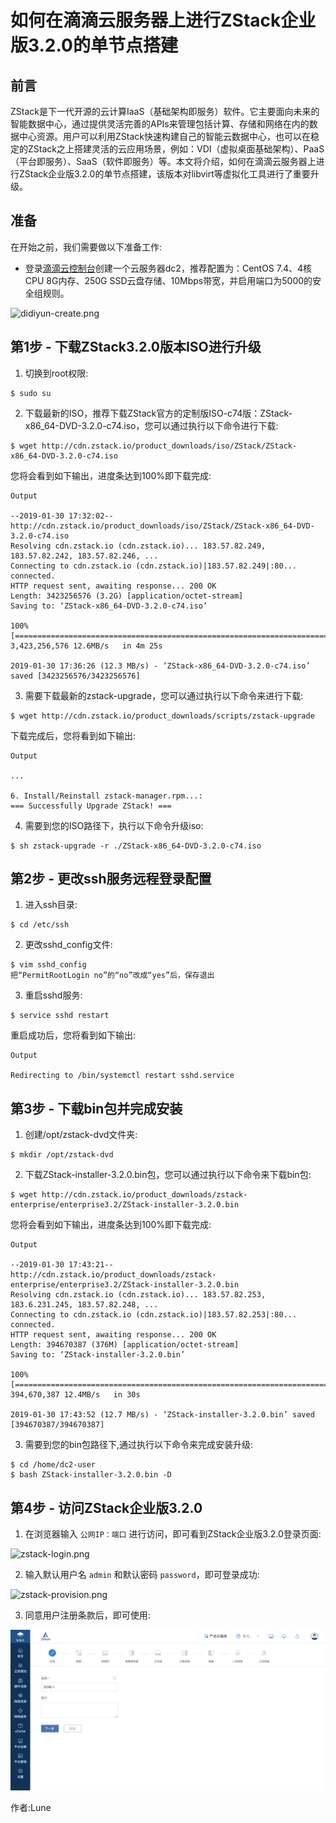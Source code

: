 # 如何在滴滴云服务器上进行ZStack企业版3.2.0的单节点搭建

## 前言

ZStack是下一代开源的云计算IaaS（基础架构即服务）软件。它主要面向未来的智能数据中心，通过提供灵活完善的APIs来管理包括计算、存储和网络在内的数据中心资源。用户可以利用ZStack快速构建自己的智能云数据中心，也可以在稳定的ZStack之上搭建灵活的云应用场景，例如：VDI（虚拟桌面基础架构）、PaaS（平台即服务）、SaaS（软件即服务）等。本文将介绍，如何在滴滴云服务器上进行ZStack企业版3.2.0的单节点搭建，该版本对libvirt等虚拟化工具进行了重要升级。

## 准备

在开始之前，我们需要做以下准备工作:

* 登录[滴滴云控制台](https://app.didiyun.com/#/dc2/add)创建一个云服务器dc2，推荐配置为：CentOS 7.4、4核CPU 8G内存、250G SSD云盘存储、10Mbps带宽，并启用端口为5000的安全组规则。

![didiyun-create.png](https://github.com/luneyuyu/notes-on-learning-zstack/blob/master/didiyun-create.png)

## 第1步 - 下载ZStack3.2.0版本ISO进行升级

1. 切换到root权限:

```
$ sudo su
```

2. 下载最新的ISO，推荐下载ZStack官方的定制版ISO-c74版：ZStack-x86_64-DVD-3.2.0-c74.iso，您可以通过执行以下命令进行下载:

```
$ wget http://cdn.zstack.io/product_downloads/iso/ZStack/ZStack-x86_64-DVD-3.2.0-c74.iso
```

您将会看到如下输出，进度条达到100%即下载完成:

```
Output

--2019-01-30 17:32:02--  http://cdn.zstack.io/product_downloads/iso/ZStack/ZStack-x86_64-DVD-3.2.0-c74.iso
Resolving cdn.zstack.io (cdn.zstack.io)... 183.57.82.249, 183.57.82.242, 183.57.82.246, ...
Connecting to cdn.zstack.io (cdn.zstack.io)|183.57.82.249|:80... connected.
HTTP request sent, awaiting response... 200 OK
Length: 3423256576 (3.2G) [application/octet-stream]
Saving to: ‘ZStack-x86_64-DVD-3.2.0-c74.iso’

100%[=======================================================================================================================================================================>] 3,423,256,576 12.6MB/s   in 4m 25s 

2019-01-30 17:36:26 (12.3 MB/s) - ‘ZStack-x86_64-DVD-3.2.0-c74.iso’ saved [3423256576/3423256576]
```

3. 需要下载最新的zstack-upgrade，您可以通过执行以下命令来进行下载:

```
$ wget http://cdn.zstack.io/product_downloads/scripts/zstack-upgrade
```

下载完成后，您将看到如下输出:

```
Output

...

6. Install/Reinstall zstack-manager.rpm...:
=== Successfully Upgrade ZStack! ===
```

4. 需要到您的ISO路径下，执行以下命令升级iso:

```
$ sh zstack-upgrade -r ./ZStack-x86_64-DVD-3.2.0-c74.iso
```

## 第2步 - 更改ssh服务远程登录配置

1. 进入ssh目录:

```
$ cd /etc/ssh
```

2. 更改sshd_config文件:

```
$ vim sshd_config
把“PermitRootLogin no”的“no”改成“yes”后，保存退出
```

3. 重启sshd服务:

```
$ service sshd restart
```

重启成功后，您将看到如下输出:

```
Output

Redirecting to /bin/systemctl restart sshd.service
```

## 第3步 - 下载bin包并完成安装

1. 创建/opt/zstack-dvd文件夹:

```
$ mkdir /opt/zstack-dvd
```

2. 下载ZStack-installer-3.2.0.bin包，您可以通过执行以下命令来下载bin包:

```
$ wget http://cdn.zstack.io/product_downloads/zstack-enterprise/enterprise3.2/ZStack-installer-3.2.0.bin
```

您将会看到如下输出，进度条达到100%即下载完成:

```
Output

--2019-01-30 17:43:21--  http://cdn.zstack.io/product_downloads/zstack-enterprise/enterprise3.2/ZStack-installer-3.2.0.bin
Resolving cdn.zstack.io (cdn.zstack.io)... 183.57.82.253, 183.6.231.245, 183.57.82.248, ...
Connecting to cdn.zstack.io (cdn.zstack.io)|183.57.82.253|:80... connected.
HTTP request sent, awaiting response... 200 OK
Length: 394670387 (376M) [application/octet-stream]
Saving to: ‘ZStack-installer-3.2.0.bin’

100%[=========================================================================================================================================================================>] 394,670,387 12.4MB/s   in 30s    

2019-01-30 17:43:52 (12.7 MB/s) - ‘ZStack-installer-3.2.0.bin’ saved [394670387/394670387]
```

3. 需要到您的bin包路径下,通过执行以下命令来完成安装升级:

```
$ cd /home/dc2-user
$ bash ZStack-installer-3.2.0.bin -D
```

## 第4步 - 访问ZStack企业版3.2.0

1. 在浏览器输入 `公网IP：端口` 进行访问，即可看到ZStack企业版3.2.0登录页面:

![zstack-login.png](https://github.com/luneyuyu/notes-on-learning-zstack/blob/master/zstack-login.png)

2. 输入默认用户名 `admin` 和默认密码 `password`，即可登录成功:

![zstack-provision.png](https://github.com/luneyuyu/notes-on-learning-zstack/blob/master/zstack-provision.png)

3. 同意用户注册条款后，即可使用:

![zstack-homepage.png](https://github.com/luneyuyu/install-and-use-zstack/blob/master/zstack-homepage.png)

作者:Lune
